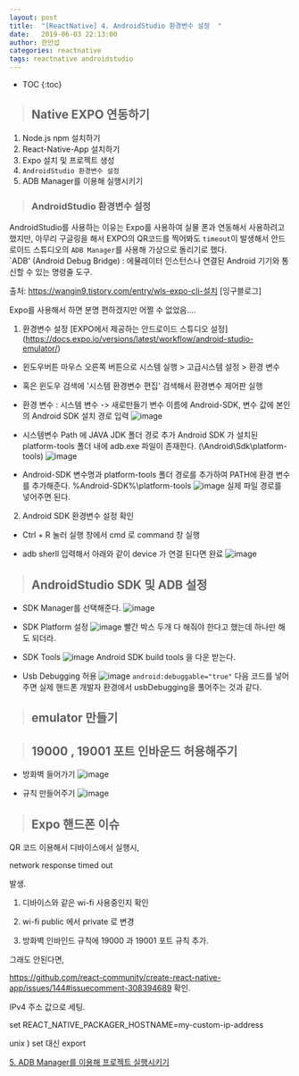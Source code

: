 ```yaml
---
layout: post
title:  "[ReactNative] 4. AndroidStudio 환경변수 설정  "
date:   2019-06-03 22:13:00
author: 한만섭
categories: reactnative
tags: reactnative androidstudio
---
```


* TOC
{:toc}

> ## Native EXPO 연동하기 
1. Node.js npm 설치하기 
2. React-Native-App 설치하기 
3. Expo 설치 및 프로젝트 생성
4. `AndroidStudio 환경변수 설정`
5. ADB Manager를 이용해 실행시키기  

> ### AndroidStudio 환경변수 설정 


AndroidStudio를 사용하는 이유는 Expo를 사용하여 실물 폰과 연동해서 사용하려고 했지만, 아무리 구글링을 해서 EXPO의 QR코드를 찍어봐도 
`timeout`이 발생해서 안드로이드 스튜디오의 `ADB Manager`를 사용해 가상으로 돌리기로 했다.  
`ADB' (Android Debug Bridge) : 에뮬레이터 인스턴스나 연결된 Android 기기와 통신할 수 있는 명령줄 도구.  

출처: https://wangin9.tistory.com/entry/wls-expo-cli-설치 [잉구블로그]

Expo를 사용해서 하면 분명 편하겠지만 어쩔 수 없었음....  

1. 환경변수 설정 
[EXPO에서 제공하는 안드로이드 스튜디오 설정] (https://docs.expo.io/versions/latest/workflow/android-studio-emulator/)

- 윈도우버튼 마우스 오른쪽 버튼으로 시스템 실행 > 고급시스템 설정 > 환경 변수
- 혹은 윈도우 검색에 '시스템 환경변수 편집' 검색해서 환경변수 제어판 실행
- 환경 변수 : 시스템 변수 -> 새로만들기 
변수 이름에 Android-SDK, 변수 값에 본인의 Android SDK 설치 경로 입력
![image](https://user-images.githubusercontent.com/46010705/58800274-5eec0380-8642-11e9-8cdb-3b102da311ab.png)

- 시스템변수 Path 에 JAVA JDK 폴더 경로 추가
  Android SDK 가 설치된 platform-tools 폴더 내에 adb.exe 파일이 존재한다.
  (\Android\Sdk\platform-tools)
![image](https://user-images.githubusercontent.com/46010705/58800326-85aa3a00-8642-11e9-95ee-55164fd61205.png)
 - Android-SDK 변수명과 platform-tools 폴더 경로를 추가하여 PATH에 환경 변수를 추가해준다.
     %Android-SDK%\platform-tools
![image](https://user-images.githubusercontent.com/46010705/58800351-978bdd00-8642-11e9-9ce6-5273ef093aa1.png)
실제 파일 경로를 넣어주면 된다. 

2. Android SDK 환경변수 설정 확인

- Ctrl + R 눌러 실행 창에서 cmd 로 command 창 실행

- adb sherll 입력해서 아래와 같이 device 가 연결 된다면 완료
![image](https://user-images.githubusercontent.com/46010705/58800425-c30ec780-8642-11e9-94aa-a5446b20ae6a.png)



> ## AndroidStudio SDK 및 ADB 설정 
- SDK Manager를 선택해준다. 
![image](https://user-images.githubusercontent.com/46010705/58801221-dfabff00-8644-11e9-85e4-433d81f8a482.png)

- SDK Platform 설정
![image](https://user-images.githubusercontent.com/46010705/58801294-0f5b0700-8645-11e9-8f78-cf05ed86a137.png)
빨간 박스 두개 다 해줘야 한다고 했는데 하나만 해도 되더라.

- SDK Tools
![image](https://user-images.githubusercontent.com/46010705/58801353-403b3c00-8645-11e9-9218-b5d69a94cc90.png)
Android SDK build tools 을 다운 받는다.  


- Usb Debugging 허용
![image](https://user-images.githubusercontent.com/46010705/58804313-8a73eb80-864c-11e9-8311-f6d4c19291ed.png)
`android:debuggable="true"`
다음 코드를 넣어주면 실제 핸드폰 개발자 환경에서 usbDebugging을 풀어주는 것과 같다. 


> ## emulator 만들기 


> ## 19000 , 19001 포트 인바운드 허용해주기 
- 방화벽 들어가기 
![image](https://user-images.githubusercontent.com/46010705/58807833-c9f20600-8653-11e9-9e8a-b92c0c4af154.png)  

- 규칙 만들어주기 
![image](https://user-images.githubusercontent.com/46010705/58807943-032a7600-8654-11e9-8354-38147281a7aa.png)



> ## Expo 핸드폰 이슈 
QR 코드 이용해서 디바이스에서 실행시,

network response timed out 

발생.

1) 디바이스와 같은 wi-fi 사용중인지 확인

2) wi-fi  public 에서 private 로 변경

3) 방화벽 인바인드 규칙에 19000 과 19001 포트 규칙 추가.

그래도 안된다면,

https://github.com/react-community/create-react-native-app/issues/144#issuecomment-308394689   확인.

IPv4 주소 값으로 세팅.

 set REACT_NATIVE_PACKAGER_HOSTNAME=my-custom-ip-address

unix ) set 대신 export


[5. ADB Manager를 이용해 프로젝트 실행시키기](https://13akstjq.github.io/reactnative/2019/06/03/reactnative-5.excute-project.html)
